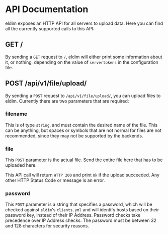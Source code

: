 # API Documentation

eldim exposes an HTTP API for all servers to upload data. Here you can find
all the currently supported calls to this API:

## GET /
By sending a `GET` request to `/`, eldim will either print some information
about it, or nothing, depending on the value of `servertokens` in the
configuration file.

## POST /api/v1/file/upload/
By sending a `POST` request to `/api/v1/file/upload/`, you can upload files
to eldim. Currently there are two parameters that are required:

### filename
This is of type `string`, and must contain the desired name of the file.
This can be anything, but spaces or symbols that are not normal for files
are not recommended, since they may not be supported by the backends.

### file
This `POST` parameter is the actual file. Send the entire file here that has
to be uploaded here.

This API call will return `HTTP 200` and print `Ok` if the upload succeeded.
Any other HTTP Status Code or message is an error.

### password
This `POST` parameter is a string that specifies a password, which will be
checked against `eldim`'s `clients.yml` and will identify hosts based on their
password key, instead of their IP Address. Password checks take precedence over
IP Address checks. The password must be between 32 and 128 characters for
security reasons.